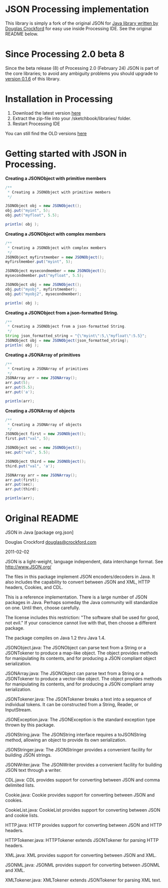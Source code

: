 # JSON Processing implementation

This library is simply a fork of the original JSON for [Java library written by Douglas Crockford](https://github.com/douglascrockford/JSON-java) for easy use inside Processing IDE. See the original README below.

# Since Processing 2.0 beta 8

Since the beta release (8) of Processing 2.0 (February 24) JSON is part of the core libraries; to avoid any ambiguity problems you should upgrade to [version 0.1.6](http://santiclaws.se/json4processing/json4processing-0.1.6.zip) of this library.

# Installation in Processing

1. Download the latest version [here](http://santiclaws.se/json4processing/json4processing-0.1.6.zip)
2. Extract the zip-file into your /sketchbook/libraries/ folder.
3. Restart Processing IDE

You can still find the OLD versions [here](https://github.com/agoransson/JSON-processing/downloads)

# Getting started with JSON in Processing.

**Creating a JSONObject with primitive members**

``` java
/**
 * Creating a JSONObject with primitive members
 */

JSONObject obj = new JSONObject();
obj.put("myint", 5);
obj.put("myfloat", 5.5);

println( obj );
```

**Creating a JSONObject with complex members**

``` java
/**
 * Creating a JSONObject with complex members
 */
JSONObject myfirstmember = new JSONObject();
myfirstmember.put("myint", 5);

JSONObject mysecondmember = new JSONObject();
mysecondmember.put("myfloat", 5.5);

JSONObject obj = new JSONObject();
obj.put("myobj", myfirstmember);
obj.put("myobj2", mysecondmember);

println( obj );
```

**Creating a JSONObject from a json-formatted String.**

``` java
/**
 * Creating a JSONObject from a json-formatted String.
 */
String json_formatted_string = "{\"myint\":5,\"myfloat\":5.5}";
JSONObject obj = new JSONObject(json_formatted_string);
println( obj );
```

**Creating a JSONArray of primitives**

``` java
/**
 * Creating a JSONArray of primitives
 */
JSONArray arr = new JSONArray();
arr.put(5);
arr.put(5.5);
arr.put('a');

println(arr);
```

**Creating a JSONArray of objects**

``` java
/**
 * Creating a JSONArray of objects
 */
JSONObject first = new JSONObject();
first.put("val", 5);

JSONObject sec = new JSONObject();
sec.put("val", 5.5);

JSONObject third = new JSONObject();
third.put("val", 'a');

JSONArray arr = new JSONArray();
arr.put(first);
arr.put(sec);
arr.put(third);

println(arr);
```

# Original README

JSON in Java [package org.json]

Douglas Crockford
douglas@crockford.com

2011-02-02


JSON is a light-weight, language independent, data interchange format.
See http://www.JSON.org/

The files in this package implement JSON encoders/decoders in Java. 
It also includes the capability to convert between JSON and XML, HTTP 
headers, Cookies, and CDL. 

This is a reference implementation. There is a large number of JSON packages
in Java. Perhaps someday the Java community will standardize on one. Until 
then, choose carefully.

The license includes this restriction: "The software shall be used for good, 
not evil." If your conscience cannot live with that, then choose a different
package.

The package compiles on Java 1.2 thru Java 1.4.


JSONObject.java: The JSONObject can parse text from a String or a JSONTokener
to produce a map-like object. The object provides methods for manipulating its
contents, and for producing a JSON compliant object serialization.

JSONArray.java: The JSONObject can parse text from a String or a JSONTokener
to produce a vector-like object. The object provides methods for manipulating 
its contents, and for producing a JSON compliant array serialization.

JSONTokener.java: The JSONTokener breaks a text into a sequence of individual
tokens. It can be constructed from a String, Reader, or InputStream.

JSONException.java: The JSONException is the standard exception type thrown
by this package.


JSONString.java: The JSONString interface requires a toJSONString method, 
allowing an object to provide its own serialization.

JSONStringer.java: The JSONStringer provides a convenient facility for 
building JSON strings.

JSONWriter.java: The JSONWriter provides a convenient facility for building 
JSON text through a writer.
 

CDL.java: CDL provides support for converting between JSON and comma
delimited lists.

Cookie.java: Cookie provides support for converting between JSON and cookies.

CookieList.java: CookieList provides support for converting between JSON and
cookie lists.

HTTP.java: HTTP provides support for converting between JSON and HTTP headers.

HTTPTokener.java: HTTPTokener extends JSONTokener for parsing HTTP headers.

XML.java: XML provides support for converting between JSON and XML.

JSONML.java: JSONML provides support for converting between JSONML and XML.

XMLTokener.java: XMLTokener extends JSONTokener for parsing XML text.